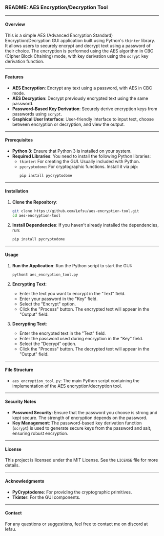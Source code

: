 ### README: AES Encryption/Decryption Tool

---

#### Overview

This is a simple AES (Advanced Encryption Standard) Encryption/Decryption GUI application built using Python's `tkinter` library. It allows users to securely encrypt and decrypt text using a password of their choice. The encryption is performed using the AES algorithm in CBC (Cipher Block Chaining) mode, with key derivation using the `scrypt` key derivation function.

---

#### Features

- **AES Encryption**: Encrypt any text using a password, with AES in CBC mode.
- **AES Decryption**: Decrypt previously encrypted text using the same password.
- **Password-Based Key Derivation**: Securely derive encryption keys from passwords using `scrypt`.
- **Graphical User Interface**: User-friendly interface to input text, choose between encryption or decryption, and view the output.

---

#### Prerequisites

- **Python 3**: Ensure that Python 3 is installed on your system.
- **Required Libraries**: You need to install the following Python libraries:
  - `tkinter`: For creating the GUI. Usually included with Python.
  - `pycryptodome`: For cryptographic functions. Install it via pip:
    ```sh
    pip install pycryptodome
    ```

---

#### Installation

1. **Clone the Repository**:
   ```sh
   git clone https://github.com/Lefsu/aes-encryption-tool.git
   cd aes-encryption-tool
   ```

2. **Install Dependencies**:
   If you haven't already installed the dependencies, run:
   ```sh
   pip install pycryptodome
   ```

---

#### Usage

1. **Run the Application**:
   Run the Python script to start the GUI:
   ```sh
   python3 aes_encryption_tool.py
   ```

2. **Encrypting Text**:
   - Enter the text you want to encrypt in the "Text" field.
   - Enter your password in the "Key" field.
   - Select the "Encrypt" option.
   - Click the "Process" button. The encrypted text will appear in the "Output" field.

3. **Decrypting Text**:
   - Enter the encrypted text in the "Text" field.
   - Enter the password used during encryption in the "Key" field.
   - Select the "Decrypt" option.
   - Click the "Process" button. The decrypted text will appear in the "Output" field.

---

#### File Structure

- `aes_encryption_tool.py`: The main Python script containing the implementation of the AES encryption/decryption tool.

---

#### Security Notes

- **Password Security**: Ensure that the password you choose is strong and kept secure. The strength of encryption depends on the password.
- **Key Management**: The password-based key derivation function (`scrypt`) is used to generate secure keys from the password and salt, ensuring robust encryption.

---

#### License

This project is licensed under the MIT License. See the `LICENSE` file for more details.

---

#### Acknowledgments

- **PyCryptodome**: For providing the cryptographic primitives.
- **Tkinter**: For the GUI components.

---

#### Contact

For any questions or suggestions, feel free to contact me on discord at lefsu.
